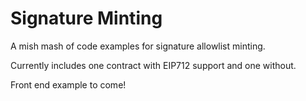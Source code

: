 # Signature Minting

A mish mash of code examples for signature allowlist minting.

Currently includes one contract with EIP712 support and one without.

Front end example to come!
